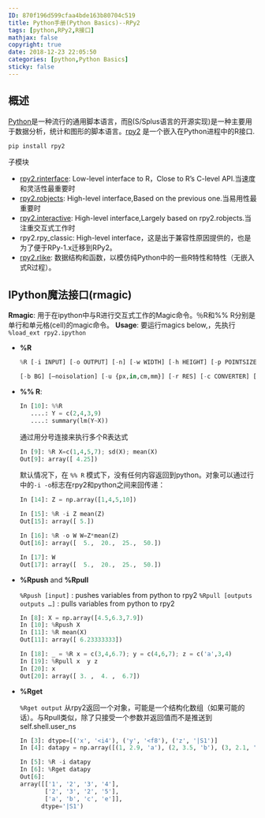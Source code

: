 ```yaml
---
ID: 870f196d599cfaa4bde163b80704c519
title: Python手册(Python Basics)--RPy2
tags: [python,RPy2,R接口]
mathjax: false
copyright: true
date: 2018-12-23 22:05:50
categories: [python,Python Basics]
sticky: false
---
```

## 概述

[Python](http://www.python.org/)是一种流行的通用脚本语言，而[R](http://www.r-project.org/)(S/Splus语言的开源实现)是一种主要用于数据分析，统计和图形的脚本语言。[rpy2](https://rpy2.github.io/doc/latest/html/overview.html) 是一个嵌入在Python进程中的R接口.

<!-- more -->

```python
pip install rpy2
```

子模块

- [rpy2.rinterface](https://rpy2.github.io/doc/latest/html/rinterface.html#module-rpy2.rinterface "rpy2.rinterface：与R的低级接口（Unix，Windows）"): Low-level interface to R，Close to R’s C-level API.当速度和灵活性最重要时
- [rpy2.robjects](https://rpy2.github.io/doc/latest/html/robjects.html#module-rpy2.robjects): High-level interface,Based on the previous one.当易用性最重要时
- [rpy2.interactive](https://rpy2.github.io/doc/latest/html/interactive.html#module-rpy2.interactive): High-level interface,Largely based on rpy2.robjects.当注重交互式工作时
- rpy2.rpy_classic: High-level interface，这是出于兼容性原因提供的，也是为了便于RPy-1.x迁移到RPy2。
- [rpy2.rlike](https://rpy2.github.io/doc/latest/html/rlike.html#module-rpy2.rlike): 数据结构和函数，以模仿纯Python中的一些R特性和特性（无嵌入式R过程）。


## IPython魔法接口(rmagic)

**Rmagic**: 用于在ipython中与R进行交互式工作的Magic命令。％R和%% R分别是单行和单元格(cell)的magic命令。
**Usage**: 要运行magics below,，先执行 `%load_ext rpy2.ipython`

- **%R**
   ```python
   %R [-i INPUT] [-o OUTPUT] [-n] [-w WIDTH] [-h HEIGHT] [-p POINTSIZE]
   
   [-b BG] [–noisolation] [-u {px,in,cm,mm}] [-r RES] [-c CONVERTER] [code [code …]]
   ```

- **%% R**: 
   ```python
   In [10]: %%R
      ....: Y = c(2,4,3,9)
      ....: summary(lm(Y~X))
   ```
     
   通过用分号连接来执行多个R表达式
   ```python
   In [9]: %R X=c(1,4,5,7); sd(X); mean(X)
   Out[9]: array([ 4.25])
   ```
   
   默认情况下，在 `%% R` 模式下，没有任何内容返回到python。对象可以通过行中的`-i -o`标志在rpy2和python之间来回传递：
   ```python
   In [14]: Z = np.array([1,4,5,10])
   
   In [15]: %R -i Z mean(Z)
   Out[15]: array([ 5.])
   
   In [16]: %R -o W W=Z*mean(Z)
   Out[16]: array([  5.,  20.,  25.,  50.])
   
   In [17]: W
   Out[17]: array([  5.,  20.,  25.,  50.])
   ```

- **%Rpush**  and **%Rpull**

   `%Rpush [input]` : pushes variables from python to rpy2
   `%Rpull [outputs outputs …]` : pulls variables from python to rpy2
   
   ```python
   In [8]: X = np.array([4.5,6.3,7.9])
   In [10]: %Rpush X
   In [11]: %R mean(X)
   Out[11]: array([ 6.23333333])
   
   In [18]: _ = %R x = c(3,4,6.7); y = c(4,6,7); z = c('a',3,4)
   In [19]: %Rpull x  y z
   In [20]: x
   Out[20]: array([ 3. ,  4. ,  6.7])
   ```

- **%Rget**

   `%Rget output` 从rpy2返回一个对象，可能是一个结构化数组（如果可能的话）。与Rpull类似，除了只接受一个参数并返回值而不是推送到self.shell.user_ns
   
   ```python
   In [3]: dtype=[('x', '<i4'), ('y', '<f8'), ('z', '|S1')]
   In [4]: datapy = np.array([(1, 2.9, 'a'), (2, 3.5, 'b'), (3, 2.1, 'c'), (4, 5, 'e')], dtype=dtype)
   
   In [5]: %R -i datapy
   In [6]: %Rget datapy
   Out[6]:
   array([['1', '2', '3', '4'],
          ['2', '3', '2', '5'],
          ['a', 'b', 'c', 'e']],
         dtype='|S1')
   ```



